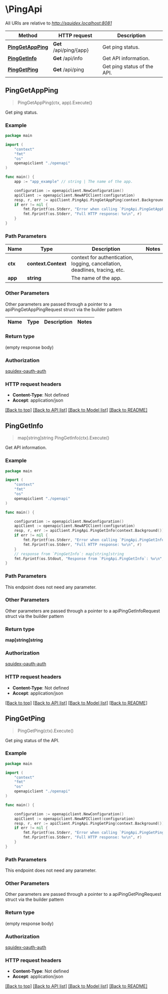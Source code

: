 # \PingApi

All URIs are relative to *http://squidex.localhost:8081*

Method | HTTP request | Description
------------- | ------------- | -------------
[**PingGetAppPing**](PingApi.md#PingGetAppPing) | **Get** /api/ping/{app} | Get ping status.
[**PingGetInfo**](PingApi.md#PingGetInfo) | **Get** /api/info | Get API information.
[**PingGetPing**](PingApi.md#PingGetPing) | **Get** /api/ping | Get ping status of the API.



## PingGetAppPing

> PingGetAppPing(ctx, app).Execute()

Get ping status.



### Example

```go
package main

import (
    "context"
    "fmt"
    "os"
    openapiclient "./openapi"
)

func main() {
    app := "app_example" // string | The name of the app.

    configuration := openapiclient.NewConfiguration()
    apiClient := openapiclient.NewAPIClient(configuration)
    resp, r, err := apiClient.PingApi.PingGetAppPing(context.Background(), app).Execute()
    if err != nil {
        fmt.Fprintf(os.Stderr, "Error when calling `PingApi.PingGetAppPing``: %v\n", err)
        fmt.Fprintf(os.Stderr, "Full HTTP response: %v\n", r)
    }
}
```

### Path Parameters


Name | Type | Description  | Notes
------------- | ------------- | ------------- | -------------
**ctx** | **context.Context** | context for authentication, logging, cancellation, deadlines, tracing, etc.
**app** | **string** | The name of the app. | 

### Other Parameters

Other parameters are passed through a pointer to a apiPingGetAppPingRequest struct via the builder pattern


Name | Type | Description  | Notes
------------- | ------------- | ------------- | -------------


### Return type

 (empty response body)

### Authorization

[squidex-oauth-auth](../README.md#squidex-oauth-auth)

### HTTP request headers

- **Content-Type**: Not defined
- **Accept**: application/json

[[Back to top]](#) [[Back to API list]](../README.md#documentation-for-api-endpoints)
[[Back to Model list]](../README.md#documentation-for-models)
[[Back to README]](../README.md)


## PingGetInfo

> map[string]string PingGetInfo(ctx).Execute()

Get API information.

### Example

```go
package main

import (
    "context"
    "fmt"
    "os"
    openapiclient "./openapi"
)

func main() {

    configuration := openapiclient.NewConfiguration()
    apiClient := openapiclient.NewAPIClient(configuration)
    resp, r, err := apiClient.PingApi.PingGetInfo(context.Background()).Execute()
    if err != nil {
        fmt.Fprintf(os.Stderr, "Error when calling `PingApi.PingGetInfo``: %v\n", err)
        fmt.Fprintf(os.Stderr, "Full HTTP response: %v\n", r)
    }
    // response from `PingGetInfo`: map[string]string
    fmt.Fprintf(os.Stdout, "Response from `PingApi.PingGetInfo`: %v\n", resp)
}
```

### Path Parameters

This endpoint does not need any parameter.

### Other Parameters

Other parameters are passed through a pointer to a apiPingGetInfoRequest struct via the builder pattern


### Return type

**map[string]string**

### Authorization

[squidex-oauth-auth](../README.md#squidex-oauth-auth)

### HTTP request headers

- **Content-Type**: Not defined
- **Accept**: application/json

[[Back to top]](#) [[Back to API list]](../README.md#documentation-for-api-endpoints)
[[Back to Model list]](../README.md#documentation-for-models)
[[Back to README]](../README.md)


## PingGetPing

> PingGetPing(ctx).Execute()

Get ping status of the API.



### Example

```go
package main

import (
    "context"
    "fmt"
    "os"
    openapiclient "./openapi"
)

func main() {

    configuration := openapiclient.NewConfiguration()
    apiClient := openapiclient.NewAPIClient(configuration)
    resp, r, err := apiClient.PingApi.PingGetPing(context.Background()).Execute()
    if err != nil {
        fmt.Fprintf(os.Stderr, "Error when calling `PingApi.PingGetPing``: %v\n", err)
        fmt.Fprintf(os.Stderr, "Full HTTP response: %v\n", r)
    }
}
```

### Path Parameters

This endpoint does not need any parameter.

### Other Parameters

Other parameters are passed through a pointer to a apiPingGetPingRequest struct via the builder pattern


### Return type

 (empty response body)

### Authorization

[squidex-oauth-auth](../README.md#squidex-oauth-auth)

### HTTP request headers

- **Content-Type**: Not defined
- **Accept**: application/json

[[Back to top]](#) [[Back to API list]](../README.md#documentation-for-api-endpoints)
[[Back to Model list]](../README.md#documentation-for-models)
[[Back to README]](../README.md)

